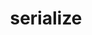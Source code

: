 ---
title: "serialize"
template: index.jade
arguments:
    model: required to use when creating hash of url parameters
description: converts model into parameters for the url
return: hash object
---